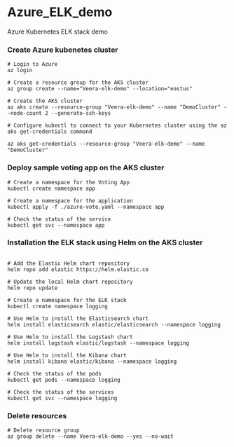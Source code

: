 # Azure_ELK_demo
Azure Kubernetes ELK stack demo

### Create Azure kubenetes cluster 

```
# Login to Azure
az login

# Create a resource group for the AKS cluster
az group create --name="Veera-elk-demo" --location="eastus"

# Create the AKS cluster
az aks create --resource-group "Veera-elk-demo" --name "DemoCluster" --node-count 2 --generate-ssh-keys

# Configure kubectl to connect to your Kubernetes cluster using the az aks get-credentials command

az aks get-credentials --resource-group "Veera-elk-demo" --name "DemoCluster"

```

### Deploy sample voting app on the AKS cluster

```
# Create a namespace for the Voting App
kubectl create namespace app

# Create a namespace for the application
kubectl apply -f ./azure-vote.yaml --namespace app

# Check the status of the service
kubectl get svc --namespace app

```


### Installation the ELK stack using Helm on the AKS cluster

```

# Add the Elastic Helm chart repository
helm repo add elastic https://helm.elastic.co

# Update the local Helm chart repository
helm repo update

# Create a namespace for the ELK stack
kubectl create namespace logging

# Use Helm to install the Elasticsearch chart
helm install elasticsearch elastic/elasticsearch --namespace logging

# Use Helm to install the Logstash chart
helm install logstash elastic/logstash --namespace logging

# Use Helm to install the Kibana chart
helm install kibana elastic/kibana --namespace logging

# Check the status of the pods
kubectl get pods --namespace logging

# Check the status of the services
kubectl get svc --namespace logging

```

### Delete resources

```
# Delete resource group
az group delete --name Veera-elk-demo --yes --no-wait

```



